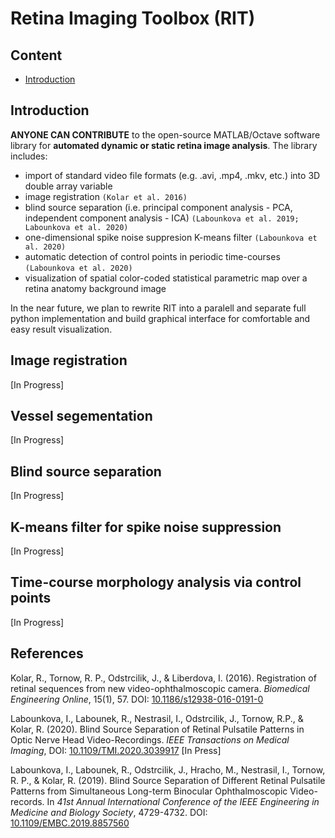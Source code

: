 # Retina Imaging Toolbox (RIT)

## Content

-   [Introduction](#introduction)

## Introduction

**ANYONE CAN CONTRIBUTE** to the open-source MATLAB/Octave software library for **automated dynamic or static retina image analysis**. The library includes:
- import of standard video file formats (e.g. .avi, .mp4, .mkv, etc.) into 3D double array variable 
- image registration `(Kolar et al. 2016)`
- blind source separation (i.e. principal component analysis - PCA, independent component analysis - ICA) `(Labounkova et al. 2019; Labounkova et al. 2020)`
- one-dimensional spike noise suppresion K-means filter `(Labounkova et al. 2020)`
- automatic detection of control points in periodic time-courses `(Labounkova et al. 2020)`
- visualization of spatial color-coded statistical parametric map over a retina anatomy background image

In the near future, we plan to rewrite RIT into a paralell and separate full python implementation and build graphical interface for comfortable and easy result visualization.


## Image registration

[In Progress]

## Vessel segementation

[In Progress]

## Blind source separation

[In Progress]

## K-means filter for spike noise suppression

[In Progress]

## Time-course morphology analysis via control points

[In Progress]

## References
Kolar, R., Tornow, R. P., Odstrcilik, J., & Liberdova, I. (2016). Registration of retinal sequences from new video-ophthalmoscopic camera. *Biomedical Engineering Online*, 15(1), 57. DOI: [10.1186/s12938-016-0191-0](https://biomedical-engineering-online.biomedcentral.com/articles/10.1186/s12938-016-0191-0)

Labounkova, I., Labounek, R., Nestrasil, I., Odstrcilik, J., Tornow, R.P., & Kolar, R. (2020). Blind Source Separation of Retinal Pulsatile Patterns in Optic Nerve Head Video-Recordings. *IEEE Transactions on Medical Imaging*, DOI: [10.1109/TMI.2020.3039917](https://ieeexplore.ieee.org/document/9269462) [In Press]

Labounkova, I., Labounek, R., Odstrcilik, J., Hracho, M., Nestrasil, I., Tornow, R. P., & Kolar, R. (2019). Blind Source Separation of Different Retinal Pulsatile Patterns from Simultaneous Long-term Binocular Ophthalmoscopic Video-records. In *41st Annual International Conference of the IEEE Engineering in Medicine and Biology Society*, 4729-4732. DOI: [10.1109/EMBC.2019.8857560](https://ieeexplore.ieee.org/document/8857560)


